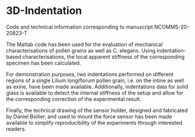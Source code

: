 # 3D-Indentation
Code and technical information corresponding to manuscript NCOMMS-20-20823-T

The Matlab code has been used for the evaluation of mechanical characterisations of pollen grains as well as C. elegans. Using indentation-based characterisations, the local apparent stiffness of the corresponding specimen has been calculated.

For demonstration purposes, two indentations performed on different regions of a single Lilium longiflorum pollen grain, i.e. on the intine as well as exine, have been made available. Additionally, indentations data for solid glass is available to detect the internal stiffness of the setup and allow for the corresponding correction of the experimental result.

Finally, the technical drawing of the sensor holder, designed and fabricated by Daniel Bollier, and used to mount the force sensor has been made available to simplify reproducibility of the experiments through interested readers.
